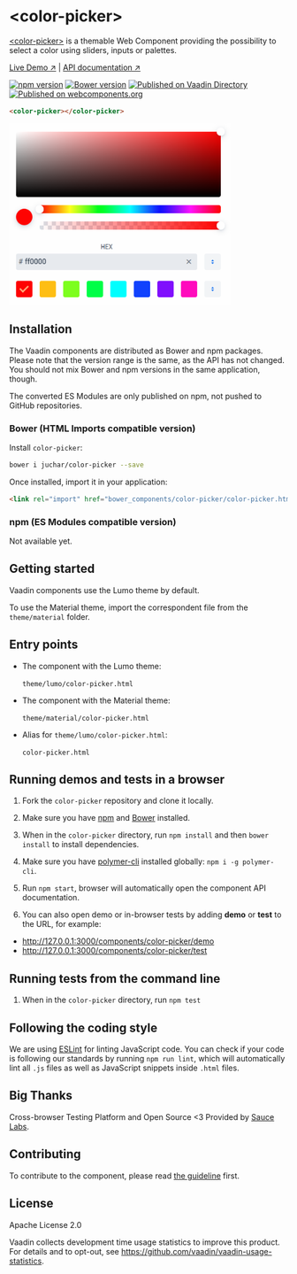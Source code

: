 # &lt;color-picker&gt;

[&lt;color-picker&gt;](https://github.com/juchar/color-picker) is a themable Web Component providing the possibility to select a color using sliders, inputs or palettes.

[Live Demo ↗](https://www.webcomponents.org/element/juchar/color-picker)
|
[API documentation ↗](https://vaadin.com/components/color-picker/html-api)

[![npm version](https://badgen.net/npm/v/@juchar/color-picker)](https://www.npmjs.com/package/@juchar/color-picker)
[![Bower version](https://badgen.net/github/release/juchar/color-picker)](https://github.com/juchar/color-picker/releases)
[![Published on Vaadin Directory](https://img.shields.io/badge/Vaadin%20Directory-published-00b4f0.svg)](https://vaadin.com/directory/component/jucharcolor-picker)
[![Published on webcomponents.org](https://img.shields.io/badge/webcomponents.org-published-blue.svg)](https://www.webcomponents.org/element/@juchar/color-picker)

<!--
```
<custom-element-demo>
  <template>
    <script src="../webcomponentsjs/webcomponents-lite.js"></script>
    <link rel="import" href="color-picker.html">
    <next-code-block></next-code-block>
  </template>
</custom-element-demo>
```
-->
```html
<color-picker></color-picker>
```

[<img src="https://raw.githubusercontent.com/juchar/color-picker/master/screenshot.png" width="400" alt="Screenshot of color-picker">](https://github.com/juchar/color-picker)


## Installation

The Vaadin components are distributed as Bower and npm packages.
Please note that the version range is the same, as the API has not changed.
You should not mix Bower and npm versions in the same application, though.

The converted ES Modules are only published on npm, not pushed to GitHub repositories.

### Bower (HTML Imports compatible version)

Install `color-picker`:

```sh
bower i juchar/color-picker --save
```

Once installed, import it in your application:

```html
<link rel="import" href="bower_components/color-picker/color-picker.html">
```

### npm (ES Modules compatible version)

Not available yet.

## Getting started

Vaadin components use the Lumo theme by default.

To use the Material theme, import the correspondent file from the `theme/material` folder.

## Entry points

- The component with the Lumo theme:

  `theme/lumo/color-picker.html`

- The component with the Material theme:

  `theme/material/color-picker.html`

- Alias for `theme/lumo/color-picker.html`:

  `color-picker.html`


## Running demos and tests in a browser

1. Fork the `color-picker` repository and clone it locally.

1. Make sure you have [npm](https://www.npmjs.com/) and [Bower](https://bower.io) installed.

1. When in the `color-picker` directory, run `npm install` and then `bower install` to install dependencies.

1. Make sure you have [polymer-cli](https://www.npmjs.com/package/polymer-cli) installed globally: `npm i -g polymer-cli`.

1. Run `npm start`, browser will automatically open the component API documentation.

1. You can also open demo or in-browser tests by adding **demo** or **test** to the URL, for example:

  - http://127.0.0.1:3000/components/color-picker/demo
  - http://127.0.0.1:3000/components/color-picker/test


## Running tests from the command line

1. When in the `color-picker` directory, run `npm test`


## Following the coding style

We are using [ESLint](http://eslint.org/) for linting JavaScript code. You can check if your code is following our standards by running `npm run lint`, which will automatically lint all `.js` files as well as JavaScript snippets inside `.html` files.


## Big Thanks

Cross-browser Testing Platform and Open Source <3 Provided by [Sauce Labs](https://saucelabs.com).


## Contributing

  To contribute to the component, please read [the guideline](https://github.com/vaadin/vaadin-core/blob/master/CONTRIBUTING.md) first.


## License

Apache License 2.0

Vaadin collects development time usage statistics to improve this product. For details and to opt-out, see https://github.com/vaadin/vaadin-usage-statistics.
